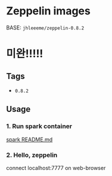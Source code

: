 # Zeppelin images
BASE: ```jhleeeme/zeppelin-0.8.2```  

# 미완!!!!!

## Tags
- ```0.8.2```

## Usage
### 1. Run spark container
[spark README.md](https://github.com/JHLeeeMe/docker-images/tree/master/spark)

### 2. Hello, zeppelin
connect localhost:7777 on web-browser
